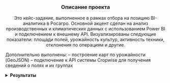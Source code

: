 <h3 align="center">Описание проекта</h3>
<p align="center">
Это кейс-задание, выполненное в рамках отбора на позицию BI-аналитика в Росагро. Основной акцент сделан на анализ производственных и климатических данных с использованием Power BI и подключением к внешнему API.
Визуализированы следующие показатели:
площади полей, урожайность культур, активность техники, отклонения по операциям и другие.

Дополнительно выполнены:
– построение карт по урожайности (GeoJSON)
– подключение к API системы Cropwise для получения сведений о полях и их группах

<details>

<summary><strong>Результаты</strong></summary>
